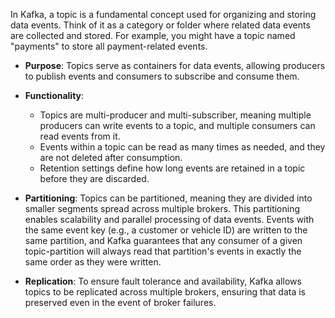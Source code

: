 In Kafka, a topic is a fundamental concept used for organizing and storing data events. Think of it as a category or folder where related data events are collected and stored. For example, you might have a topic named "payments" to store all payment-related events.

- **Purpose**: Topics serve as containers for data events, allowing producers to publish events and consumers to subscribe and consume them.
  
- **Functionality**: 
  - Topics are multi-producer and multi-subscriber, meaning multiple producers can write events to a topic, and multiple consumers can read events from it.
  - Events within a topic can be read as many times as needed, and they are not deleted after consumption.
  - Retention settings define how long events are retained in a topic before they are discarded.
  
- **Partitioning**: Topics can be partitioned, meaning they are divided into smaller segments spread across multiple brokers. This partitioning enables scalability and parallel processing of data events. Events with the same event key (e.g., a customer or vehicle ID) are written to the same partition, and Kafka guarantees that any consumer of a given topic-partition will always read that partition's events in exactly the same order as they were written.
  
- **Replication**: To ensure fault tolerance and availability, Kafka allows topics to be replicated across multiple brokers, ensuring that data is preserved even in the event of broker failures.